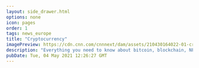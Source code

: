 ```yaml
---
layout: side_drawer.html
options: none
icon: pages
order: 1
tags: news_europe
title: "Cryptocurrency"
imagePreview: https://cdn.cnn.com/cnnnext/dam/assets/210430164022-01-cryptocurrency-bitcoin-video-synd-2.jpg
description: "Everything you need to know about bitcoin, blockchain, NFTs and more. Plus, the latest cryptocurrency news, interviews and investing guides."
pubDate: Tue, 04 May 2021 12:26:27 GMT
---
```


